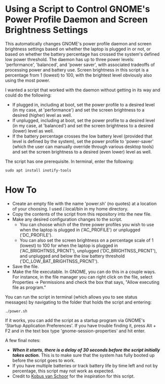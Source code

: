 # Using a Script to Control GNOME's Power Profile Daemon and Screen Brightness Settings

This automatically changes GNOME's power profile daemon and screen brightness settings based on whether the laptop is plugged in or not, or based on whether the battery percentage has crossed the system's defined low power threshold. The daemon has up to three power levels: 'performance', 'balanced', and 'power saver', with associated tradeoffs of processing power and battery use. Screen brightness in this script is a percentage from 1 (lowest) to 100, with the brightest level obviously also using the most power.

I wanted a script that worked with the daemon without getting in its way and could do the following:
- If plugged in, including at boot, set the power profile to a desired level (in my case, at 'performance') and set the screen brightness to a desired (higher) level as well.
- If unplugged, including at boot, set the power profile to a desired level (in my case, at 'balanced') and set the screen brightness to a desired (lower) level as well. 
- If the battery percentage crosses the low battery level (provided that level is defined by the system), set the power profile to 'power-saver' (which the user can manually override through various desktop tools) and set the screen brightness to a desired (even lower) level as well.

The script has one prerequisite. In terminal, enter the following:
```
sudo apt install inotify-tools
```
# How To
- Create an empty file with the name 'power.sh' (no quotes) at a location of your choosing. I used /.local/bin in my home directory.
- Copy the contents of the script from this repository into the new file.
- Make any desired configuration changes to the script. 
  - You can choose which of the three power profiles you wish to use when the laptop is plugged in ('AC_PROFILE') or unplugged ('DC_PROFILE'). 
  - You can also set the screen brightness on a percentage scale of 1 (lowest) to 100 for when the laptop is plugged in ('AC_BRIGHTNSS_PRCNT'), unplugged ('DC_BRIGHTNSS_PRCNT'), and unplugged and below the low battery threshold ('DC_LOW_BAT_BRIGHTNSS_PRCNT').
- Save the file.
- Make the file executable. In GNOME, you can do this in a couple ways. For instance, in the file manager you can right click on the file, select Properties -> Permissions and check the box that says, "Allow executing file as program."

You can run the script in terminal (which allows you to see status messages) by navigating to the folder that holds the script and entering:
```
./power.sh
```
If it works, you can add the script as a startup program via GNOME's 'Startup Application Preferences'. If you have trouble finding it, press Alt + F2 and in the text box type 'gnome-session-properties' and hit enter.

A few final notes:
- ***When it starts, there is a delay of 30 seconds before the script initially takes action.*** This is to make sure that the system has fully booted up before the script goes to work.
- If you have multiple batteries or track battery life by time left and not by percentage, this script may not work as expected.
- Credit to [Kobus van Schoor](https://kobusvs.co.za/blog/power-profile-switching/) for the inspiration for this script.
